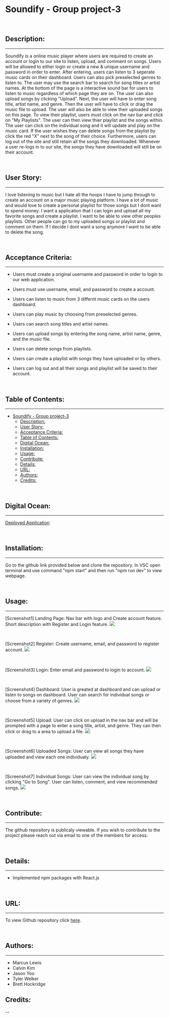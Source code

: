 # Soundify - Group project-3

<br>

## Description:

---

Soundify is a online music player where users are required to create an account or login to our site to listen, upload, and comment on songs. Users will be allowed to either login or create a new & unique username and password in order to enter. After entering, users can listen to 3 seperate music cards on their dashboard. Users can also pick preselected genres to listen to. The user may use the search bar to search for song titles or artist names. At the bottom of the page is a interactive sound bar for users to listen to music regardless of which page they are on. The user can also upload songs by clicking "Upload". Next, the user will have to enter song title, artist name, and genre. Then the user will have to click or drag the music file to upload. The user will also be able to view their uploaded songs on this page. To view their playlist, users must click on the nav bar and click on "My Playlists". The user can then view thier playlist and the songs within. The user can click on the individual song and it will update and play on the music card. If the user wishes they can delete songs from the playlist by click the red "X" next to the song of their choice. Furthermore, users can log out of the site and still retain all the songs they downloaded. Whenever a user re-logs in to our site, the songs they have downloaded will still be on their account.

<br>

## User Story:

---

I love listening to music but I hate all the hoops I have to jump through to create an account on a major music playing platform. I have a lot of music and would love to create a personal playlist for those songs but I dont want to spend money. I want a application that I can login and upload all my favorite songs and create a playlist. I want to be able to view other peoples playlists. Other people can go to my uploaded songs or playlist and comment on them. If I decide I dont want a song anymore I want to be able to delete the song.

<br>

## Acceptance Criteria:

---

-   Users must create a original username and password in order to login to our web application.
    <br>

-   Users must use username, email, and password to create a account.
    <br>

-   Users can listen to music from 3 differnt music cards on the users dashboard.
    <br>

-   Users can play music by choosing from preselected genres.
    <br>

-   Users can search song titles and artist names.
    <br>

-   Users can upload songs by entering the song name, artist name, genre, and the music file.
    <br>

-   Users can delete songs from playlists.
    <br>

-   Users can create a playlist with songs they have uploaded or by others.
    <br>

-   Users can log out and all their songs and playlist will be saved to their account.

<br>

## Table of Contents:

---

-   [Soundify - Group project-3](#soundify---group-project-3)
    -   [Description:](#description)
    -   [User Story:](#user-story)
    -   [Acceptance Criteria:](#acceptance-criteria)
    -   [Table of Contents:](#table-of-contents)
    -   [Digital Ocean:](#digital-ocean)
    -   [Installation:](#installation)
    -   [Usage:](#usage)
    -   [Contribute:](#contribute)
    -   [Details:](#details)
    -   [URL:](#url)
    -   [Authors:](#authors)
    -   [Credits:](#credits)

<br>

## Digital Ocean:

---

[Deployed Application](https://www.soundify.live/)

<br>

## Installation:

---

Go to the github link provided below and clone the repository. In VSC open terminal and use command "npm start" and then run "npm run dev" to view webpage.

<br>

## Usage:

---

[Screenshot1] Landing Page: Nav bar with logo and Create account feature. Short description with Register and Login feature.
<img src="./client/src/assets/soundify-landing.png">

<br>

[Screenshot2] Register: Create username, email, and password to register account.
<img src="./client/src/assets/soundify-register.png">

<br>

[Screenshot3] Login: Enter email and password to login to account.
<img src="./client/src/assets/soundify-login.png">

<br>

[Screenshot4] Dashboard: User is greated at dashboard and can upload or listen to songs on dashboard. User can search for individual songs or choose from a variety of genres.
<img src="./client/src/assets/soundify-better.png">

<br>

[Screenshot5] Upload: User can click on upload in the nav bar and will be prompted with a page to enter a song title, artist, and genre. They can then click or drag to a area to upload a file.
<img src="./client/src/assets/soundify-upload.png">

<br>

[Screenshot6] Uploaded Songs: User can view all songs they have uploaded and view each one individualy.
<img src="./client/src/assets/soundify-uploaded.png">

<br>

[Screenshot7] Individual Songs: User can view the individual song by clicking "Go to Song". User can listen, comment, and view recommended songs.
<img src="./client/src/assets/soundify-song.png">

<br>

## Contribute:

---

The github repository is publicaly viewable. If you wish to contribute to the project please reach out via email to one of the members for access.

<br>

## Details:

---

-   Implemented npm packages with React.js

<br>

## URL:

---

To view Github repository click [here](https://github.com/lewisemarcus/Soundify).

<br>

## Authors:

---

-   Marcus Lewis
-   Calvin Kim
-   Jason Yoo
-   Tyler Welker
-   Brett Hockridge

## Credits:

--
